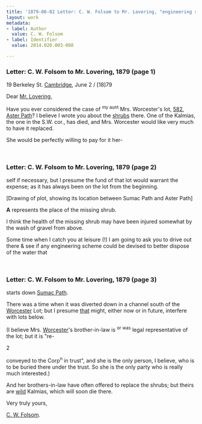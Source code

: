 ```yaml
---
title: '1879-06-02 Letter: C. W. Folsom to Mr. Lovering, "engineering scheme," 2014.020.003-008'
layout: work
metadata:
- label: Author
  value: C. W. Folsom
- label: Identifier
  value: 2014.020.003-008

---
```

<div class="pages">
<div id="page-1350303">
<h3><a name="page-1350303">Letter: C. W. Folsom to Mr. Lovering, 1879 (page 1)</a></h3>
<div class="page-content">
<p>19 Berkeley St.<span class='line-break'> </span><a href='/pages/subjects/53203' title='Cambridge, MA'>Cambridge</a>, <date when='1879-06-02'>June 2 / [18]79</date></p>
<p>Dear <a href='/pages/subjects/58078' title='Lovering, James W.'>Mr. Lovering</a>,</p>
<p>Have you ever<span class='line-break'> </span>considered the case of <sup>my aunt</sup> Mrs.<span class='line-break'> </span>Worcester's lot, <a href='/pages/subjects/81801' title='Lot 582'><!--Lot-->582</a>, <a href='/pages/subjects/61124' title='Aster Path'>Aster <span class='line-break'> </span>Path</a>? I believe I <span class='line-break'> </span>wrote you about the <span class='line-break'> </span><u>shrubs</u> there. One of the <span class='line-break'> </span>Kalmias, the one in <span class='line-break'> </span>the S.W. cor., has died,<span class='line-break'> </span>and Mrs. Worcester would<span class='line-break'> </span>like very much to have <span class='line-break'> </span>it replaced.</p>
<p>She would be perfectly will<span class='line-break'></span>ing to pay for it her-</p>
</div>
</div>
<br />
<div id="page-1350304">
<h3><a name="page-1350304">Letter: C. W. Folsom to Mr. Lovering, 1879 (page 2)</a></h3>
<div class="page-content">
<p>self if necessary, but <span class='line-break'> </span>I presume the fund of<span class='line-break'> </span>that lot would warrant<span class='line-break'> </span>the expense; as it has <span class='line-break'> </span>always been on the <span class='line-break'> </span>lot from the beginning.</p>
<p>[Drawing of plot, showing its location between Sumac Path and Aster Path]</p>
<p><b>A</b> represents the <span class='line-break'> </span>place of the missing<span class='line-break'> </span>shrub.</p>
<p>I think the<span class='line-break'> </span>health of the missing<span class='line-break'> </span>shrub may have been<span class='line-break'> </span>injured somewhat by the <span class='line-break'> </span>wash of gravel from <span class='line-break'> </span>above.</p>
<p>Some time<span class='line-break'> </span>when I catch you at <span class='line-break'> </span>leisure (!) I am going <span class='line-break'> </span>to ask you to drive out <span class='line-break'> </span>there &amp; see if any<span class='line-break'> </span>engineering scheme could <span class='line-break'> </span>be devised to better dis<span class='line-break'></span>pose of the water that </p>
</div>
</div>
<br />
<div id="page-1350305">
<h3><a name="page-1350305">Letter: C. W. Folsom to Mr. Lovering, 1879 (page 3)</a></h3>
<div class="page-content">
<p>starts down <a href='/pages/subjects/61283' title='Sumac Path'>Sumac <span class='line-break'> </span>Path</a>.</p>
<p>There was<span class='line-break'> </span>a time when it was <span class='line-break'> </span>diverted down in a chan<span class='line-break'></span>nel south of the <span class='line-break'> </span><a href='/pages/subjects/66040' title='Worcester, MA'>Worcester</a> Lot; but I <span class='line-break'> </span>presume <u>that</u> might,<span class='line-break'> </span>either now or in future, <span class='line-break'> </span>interfere with lots <span class='line-break'> </span>below.</p>
<p>(I believe Mrs.<span class='line-break'> </span><a href='/pages/subjects/66040' title='Worcester, MA'>Worcester</a>'s brother-in-law<span class='line-break'> </span>is <sup>or was</sup> legal representative of <span class='line-break'> </span>the lot; but it is "re-</p>
<p>2</p>
<p>conveyed to the Corp<sup>n</sup> in<span class='line-break'> </span>trust", and she is the <span class='line-break'> </span>only person, I believe,<span class='line-break'> </span>who is to be buried there <span class='line-break'> </span>under the trust. So <span class='line-break'> </span>she is the only party who<span class='line-break'> </span>is really much interested.)</p>
<p>And her brothers-in-law<span class='line-break'> </span>have often offered to replace<span class='line-break'> </span>the shrubs; but theirs are <span class='line-break'> </span><u>wild</u> Kalmias, which will<span class='line-break'> </span>soon die there.</p>
<p>Very truly yours,</p>
<p><a href='/pages/subjects/52528' title='Folsom, Charles W.'>C. W. Folsom</a>.</p>
</div>
</div>
<br />
</div>
